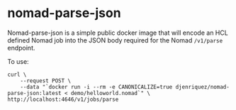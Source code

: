 # nomad-parse-json
Nomad-parse-json is a simple public docker image that will encode an HCL defined Nomad job into the JSON body required for the Nomad `/v1/parse` endpoint.

To use:
```
curl \
    --request POST \
    --data "`docker run -i --rm -e CANONICALIZE=true djenriquez/nomad-parse-json:latest < demo/helloworld.nomad`" \
http://localhost:4646/v1/jobs/parse
```